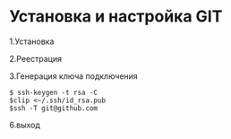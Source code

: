 # Установка и настройка GIT

1.Установка

2.Реестрация

3.Генерация ключа подключения

```
$ ssh-keygen -t rsa -C
$clip <~/.ssh/id_rsa.pub
$ssh -T git@github.com
```

6.выход